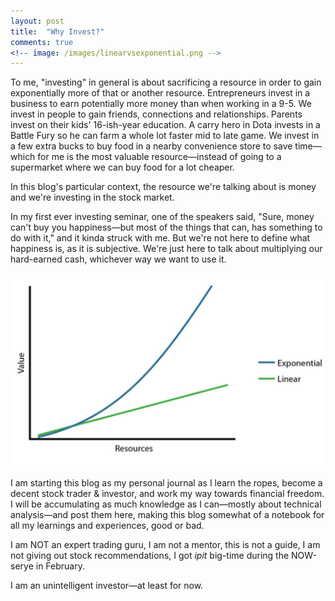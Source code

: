 ```yaml
---
layout: post
title:  "Why Invest?"
comments: true
<!-- image: /images/linearvsexponential.png -->
---
```


To me, "investing" in general is about sacrificing a resource in order to gain exponentially more of that or another resource. Entrepreneurs invest in a business to earn potentially more money than when working in a 9-5. We invest in people to gain friends, connections and relationships. Parents invest on their kids' 16-ish-year education. A carry hero in Dota invests in a Battle Fury so he can farm a whole lot faster mid to late game. We invest in a few extra bucks to buy food in a nearby convenience store to save time—which for me is the most valuable resource—instead of going to a supermarket where we can buy food for a lot cheaper.

In this blog's particular context, the resource we're talking about is money and we're investing in the stock market.

<!-- more -->

In my first ever investing seminar, one of the speakers said, "Sure, money can't buy you happiness—but most of the things that can, has something to do with it," and it kinda struck with me. But we're not here to define what happiness is, as it is subjective. We're just here to talk about multiplying our hard-earned cash, whichever way we want to use it.

<img src="/images/linearvsexponential.png" class="shadowed">

I am starting this blog as my personal journal as I learn the ropes, become a decent stock trader & investor, and work my way towards financial freedom. I will be accumulating as much knowledge as I can—mostly about technical analysis—and post them here, making this blog somewhat of a notebook for all my learnings and experiences, good or bad.

I am NOT an expert trading guru, I am not a mentor, this is not a guide, I am not giving out stock recommendations, I got *ipit* big-time during the NOW-serye in February.

I am an unintelligent investor—at least for now.